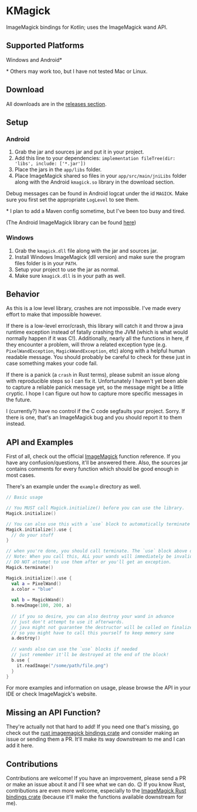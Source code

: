 # KMagick

ImageMagick bindings for Kotlin; uses the ImageMagick wand API.

## Supported Platforms
Windows and Android*

\* Others may work too, but I have not tested Mac or Linux.

## Download
All downloads are in the [releases section](https://github.com/cherryleafroad/kmagick/releases).

## Setup

### Android
1. Grab the jar and sources jar and put it in your project.
2. Add this line to your dependencies: `implementation fileTree(dir: 'libs', include: ['*.jar'])`
3. Place the jars in the `app/libs` folder.
4. Place ImageMagick shared so files in your `app/src/main/jniLibs` folder along with the Android `kmagick.so` library in the download section.

Debug messages can be found in Android logcat under the id `MAGICK`. Make sure you first set the appropriate `LogLevel` to see them.

\* I plan to add a Maven config sometime, but I've been too busy and tired.

(The Android ImageMagick library can be found [here](https://github.com/cherryleafroad/Android-ImageMagick7))

### Windows
1. Grab the `kmagick.dll` file along with the jar and sources jar.
2. Install Windows ImageMagick (dll version) and make sure the program files folder is in your `PATH`.
3. Setup your project to use the jar as normal.
4. Make sure `kmagick.dll` is in your path as well.

## Behavior
As this is a low level library, crashes are not impossible. I've made every effort to make that impossible however.

If there is a low-level error/crash, this library will catch it and throw a java runtime exception instead of fatally crashing the JVM (which is what would normally happen if it was C!). Additionally, nearly all the functions in here, if they encounter a problem, will throw a related exception type (e.g. `PixelWandException`, `MagickWandException`, etc) along with a helpful human readable message. You should probably be careful to check for these just in case something makes your code fail.

If there is a panick (a `crash` in Rust terms), please submit an issue along with reproducible steps so I can fix it. Unfortunately I haven't yet been able to capture a reliable panick message yet, so the message might be a little cryptic. I hope I can figure out how to capture more specific messages in the future.

I (currently?) have no control if the C code segfaults your project. Sorry. If there is one, that's an ImageMagick bug and you should report it to them instead.

## API and Examples
First of all, check out the official [ImageMagick](https://imagemagick.org/script/magick-wand.php) function reference. If you have any confusion/questions, it'll be answered there. Also, the sources jar contains comments for every function which should be good enough in most cases.

There's an example under the `example` directory as well.
```kotlin
// Basic usage

// You MUST call Magick.initialize() before you can use the library.
Magick.initialize()

// You can also use this with a `use` block to automatically terminate at the end
Magick.initialize().use {
  // do your stuff
}

// when you're done, you should call terminate. The `use` block above does that automatically for you.
// Note: When you call this, ALL your wands will immediately be invalidated at the C level.
// DO NOT attempt to use them after or you'll get an exception.
Magick.terminate()

Magick.initialize().use {
  val a = PixelWand()
  a.color = "blue"
  
  val b = MagickWand()
  b.newImage(100, 200, a)
  
  // if you so desire, you can also destroy your wand in advance
  // just don't attempt to use it afterwards.
  // java might not guarantee the destructor will be called on finalize(),
  // so you might have to call this yourself to keep memory sane
  a.destroy()
  
  // wands also can use the `use` blocks if needed
  // just remember it'll be destroyed at the end of the block!
  b.use {
    it.readImage("/some/path/file.png")
  }
}
```

For more examples and information on usage, please browse the API in your IDE or check ImageMagick's website.

## Missing an API Function?

They're actually not that hard to add! If you need one that's missing, go check out the [rust imagemagick bindings crate](https://github.com/nlfiedler/magick-rust) and consider making an issue or sending them a PR. It'll make its way downstream to me and I can add it here.

## Contributions
Contributions are welcome! If you have an improvement, please send a PR or make an issue about it and I'll see what we can do. 😉 If you know Rust, contributions are even more welcome, especially to the [ImageMagick Rust bindings crate](https://github.com/nlfiedler/magick-rust) (because it'll make the functions available downstream for me).
